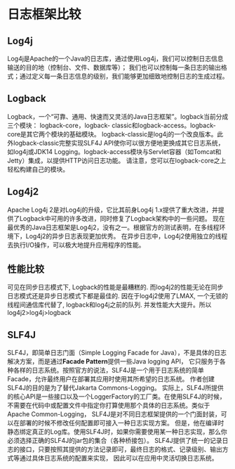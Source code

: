 # 日志框架比较
## Log4j
Log4j是Apache的一个Java的日志库，通过使用Log4j，我们可以控制日志信息输送的目的地（控制台、文件、数据库等）；
我们也可以控制每一条日志的输出格式；通过定义每一条日志信息的级别，我们能够更加细致地控制日志的生成过程。

## Logback
Logback，一个“可靠、通用、快速而又灵活的Java日志框架”。logback当前分成三个模块：
logback-core，logback- classic和logback-access。logback-core是其它两个模块的基础模块。
logback-classic是log4j的一个改良版本。此外logback-classic完整实现SLF4J API使你可以很方便地更换成其它日志系统，
如log4j或JDK14 Logging。logback-access模块与Servlet容器（如Tomcat和Jetty）集成，以提供HTTP访问日志功能。
请注意，您可以在logback-core之上轻松构建自己的模块。

## Log4j2
Apache Log4j 2是对Log4j的升级，它比其前身Log4j 1.x提供了重大改进，并提供了Logback中可用的许多改进，同时修复了Logback架构中的一些问题。
现在最优秀的Java日志框架是Log4j2，没有之一。根据官方的测试表明，在多线程环境下，Log4j2的异步日志表现更加优秀。
在异步日志中，Log4j2使用独立的线程去执行I/O操作，可以极大地提升应用程序的性能。


## 性能比较
可见在同步日志模式下, Logback的性能是最糟糕的.
而log4j2的性能无论在同步日志模式还是异步日志模式下都是最佳的.
因在于log4j2使用了LMAX, 一个无锁的线程间通信库代替了, logback和log4j之前的队列. 并发性能大大提升。所以log4j2>log4j>logback

## SLF4J
SLF4J，即简单日志门面（Simple Logging Facade for Java），不是具体的日志解决方案，而是通过**Facade Pattern**提供一些Java logging API，
它只服务于各种各样的日志系统。按照官方的说法，SLF4J是一个用于日志系统的简单Facade，允许最终用户在部署其应用时使用其所希望的日志系统。
作者创建SLF4J的目的是为了替代Jakarta Commons-Logging。
实际上，SLF4J所提供的核心API是一些接口以及一个LoggerFactory的工厂类。在使用SLF4J的时候，
不需要在代码中或配置文件中指定你打算使用那个具体的日志系统。类似于Apache Common-Logging，
SLF4J是对不同日志框架提供的一个门面封装，可以在部署的时候不修改任何配置即可接入一种日志实现方案。
但是，他在编译时静态绑定真正的Log库。使用SLF4J时，如果你需要使用某一种日志实现，那么你必须选择正确的SLF4J的jar包的集合（各种桥接包）。
SLF4J提供了统一的记录日志的接口，只要按照其提供的方法记录即可，最终日志的格式、记录级别、输出方式等通过具体日志系统的配置来实现，
因此可以在应用中灵活切换日志系统。





